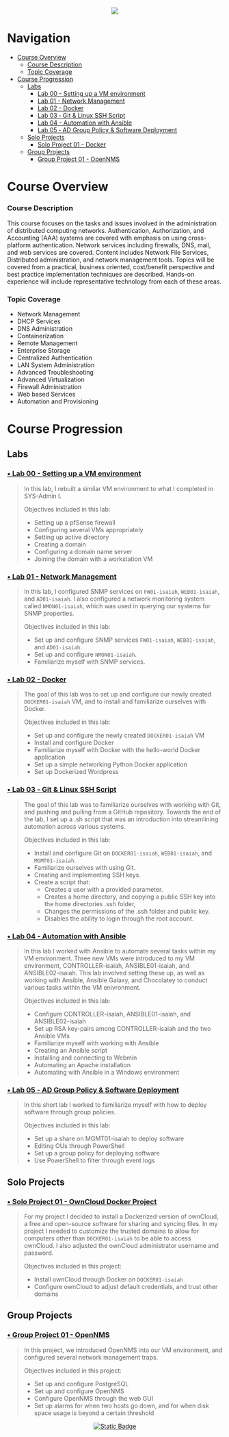 <h1 align="center";><img src="https://github.com/Isaiah-River/SYS-265-02-SYS-Admin-II/assets/122812369/86f51491-c12b-4164-89fb-c6a1ff4aa91f"></h1>

# Navigation
* [Course Overview](https://github.com/Isaiah-River/SYS-265-02-SYS-Admin-II/wiki#course-overview)
    * [Course Description](https://github.com/Isaiah-River/SYS-265-02-SYS-Admin-II/wiki#course-description)
    * [Topic Coverage](https://github.com/Isaiah-River/SYS-265-02-SYS-Admin-II/wiki#topic-coverage)
* [Course Progression](https://github.com/Isaiah-River/SYS-265-02-SYS-Admin-II/wiki#course-progression)
    * [Labs](https://github.com/Isaiah-River/SYS-265-02-SYS-Admin-II/wiki#labs)
        * [Lab 00 - Setting up a VM environment](https://github.com/Isaiah-River/SYS-265-02-SYS-Admin-II/wiki#-lab-00---setting-up-a-vm-environment)
        * [Lab 01 - Network Management](https://github.com/Isaiah-River/SYS-265-02-SYS-Admin-II/wiki#-lab-01---network-management)
        * [Lab 02 - Docker](https://github.com/Isaiah-River/SYS-265-02-SYS-Admin-II/wiki#-lab-02---docker)
        * [Lab 03 ‐ Git & Linux SSH Script](https://github.com/Isaiah-River/SYS-265-02-SYS-Admin-II/wiki#-lab-03--git--linux-ssh-script)
        * [Lab 04 - Automation with Ansible](https://github.com/Isaiah-River/SYS-265-02-SYS-Admin-II/wiki#-lab-04--automation-with-ansible)
        * [Lab 05 ‐ AD Group Policy & Software Deployment](https://github.com/Isaiah-River/SYS-265-02-SYS-Admin-II/wiki#-lab-05--ad-group-policy--software-deployment)
    * [Solo Projects](https://github.com/Isaiah-River/SYS-265-02-SYS-Admin-II/wiki#solo-projects)
        * [Solo Project 01 - Docker](https://github.com/Isaiah-River/SYS-265-02-SYS-Admin-II/wiki#-solo-project-01---owncloud-docker-project)
    * [Group Projects](https://github.com/Isaiah-River/SYS-265-02-SYS-Admin-II/wiki#group-projects)
        * [Group Project 01 - OpenNMS](https://github.com/Isaiah-River/SYS-265-02-SYS-Admin-II/wiki#-group-project-01---opennms)

# Course Overview
### Course Description

This course focuses on the tasks and issues involved in the administration of distributed computing networks. Authentication, Authorization, and Accounting (AAA) systems are covered with emphasis on using cross-platform authentication. Network services including firewalls, DNS, mail, and web services are covered. Content includes Network File Services, Distributed administration, and network management tools. Topics will be covered from a practical, business oriented, cost/benefit perspective and best practice implementation techniques are described. Hands-on experience will include representative technology from each of these areas.

### Topic Coverage

* Network Management
* DHCP Services
* DNS Administration
* Containerization
* Remote Management
* Enterprise Storage
* Centralized Authentication
* LAN System Administration
* Advanced Troubleshooting
* Advanced Virtualization
* Firewall Administration
* Web based Services
* Automation and Provisioning

# Course Progression
## Labs
### [• Lab 00 - Setting up a VM environment](https://github.com/Isaiah-River/SYS-265-02-SYS-Admin-2/wiki/Lab-01-%E2%80%90-Setting-up-a-VM-environment)
> In this lab, I rebuilt a similar VM environment to what I completed in SYS-Admin I. 
> 
> Objectives included in this lab:
> * Setting up a pfSense firewall
> * Configuring several VMs appropriately
> * Setting up active directory
> * Creating a domain
> * Configuring a domain name server
> * Joining the domain with a workstation VM

### [• Lab 01 - Network Management](https://github.com/Isaiah-River/SYS-265-02-SYS-Admin-II/wiki/Lab-01-%E2%80%90-Network-Management)
> In this lab, I configured SNMP services on `FW01-isaiah`, `WEB01-isaiah`, and `AD01-isaiah`.  I also configured a network monitoring system called `NMON01-isaiah`, which was used in querying our systems for SNMP properties.
> 
> Objectives included in this lab:
> * Set up and configure SNMP services `FW01-isaiah`, `WEB01-isaiah`, and `AD01-isaiah`.
> * Set up and configure `NMON01-isaiah`.
> * Familiarize myself with SNMP services.

### [• Lab 02 - Docker](https://github.com/Isaiah-River/SYS-265-02-SYS-Admin-II/wiki/Lab-02-%E2%80%90-Docker)
> The goal of this lab was to set up and configure our newly created `DOCKER01-isaiah` VM, and to install and familiarize ourselves with Docker.
>
> Objectives included in this lab:
> * Set up and configure the newly created `DOCKER01-isaiah` VM
> * Install and configure Docker
> * Familiarize myself with Docker with the hello-world Docker application
> * Set up a simple networking Python Docker application
> * Set up Dockerized Wordpress

### [• Lab 03 ‐ Git & Linux SSH Script](https://github.com/Isaiah-River/SYS-265-02-SYS-Admin-II/wiki/Lab-03-%E2%80%90-Git-&-Linux-SSH-Script)
> The goal of this lab was to familiarize ourselves with working with Git, and pushing and pulling from a GitHub repository. Towards the end of the lab, I set up a .sh script that was an introduction into streamlining automation across various systems.
>
> Objectives included in this lab:
> * Install and configure Git on `DOCKER01-isaiah`, `WEB01-isaiah`, and `MGMT01-isaiah`.
> * Familiarize ourselves with using Git.
> * Creating and implementing SSH keys.
> * Create a script that:
>     * Creates a user with a provided parameter.
>     * Creates a home directory, and copying a public SSH key into the home directories .ssh folder,
>     * Changes the permissions of the .ssh folder and public key.
>     * Disables the ability to login through the root account.

### [• Lab 04 ‐ Automation with Ansible](https://github.com/Isaiah-River/SYS-265-02-SYS-Admin-II/wiki/Lab-04-%E2%80%90-Automation-with-Ansible)
> In this lab I worked with Ansible to automate several tasks within my VM environment. Three new VMs were introduced to my VM environment, CONTROLLER-isaiah, ANSIBLE01-isaiah, and ANSIBLE02-isaiah. This lab involved setting these up, as well as working with Ansible, Ansible Galaxy, and Chocolatey to conduct various tasks within the VM enivronment.
>
> Objectives included in this lab:
> * Configure CONTROLLER-isaiah, ANSIBLE01-isaiah, and ANSIBLE02-isaiah
> * Set up RSA key-pairs among CONTROLLER-isaiah and the two Ansible VMs
> * Familiarize myself with working with Ansible
> * Creating an Ansible script
> * Installing and connecting to Webmin
> * Automating an Apache installation
> * Automating with Ansible in a Windows environment

### [• Lab 05 ‐ AD Group Policy & Software Deployment](https://github.com/Isaiah-River/SYS-265-02-SYS-Admin-II/wiki/Lab-05-%E2%80%90-AD-Group-Policy-&-Software-Deployment)
> In this short lab I worked to familiarize myself with how to deploy software through group policies.
> 
> Objectives included in this lab:
> * Set up a share on MGMT01-isaiah to deploy software
> * Editing OUs through PowerShell
> * Set up a group policy for deploying software
> * Use PowerShell to filter through event logs

## Solo Projects

### [• Solo Project 01 - OwnCloud Docker Project](https://github.com/Isaiah-River/SYS-265-02-SYS-Admin-II/wiki/Solo-Project-01-%E2%80%90-OwnCloud-Docker-Project)
> For my project I decided to install a Dockerized version of ownCloud, a free and open-source software for sharing and syncing files. In my project I needed to customize the trusted domains to allow for computers other than `DOCKER01-isaiah` to be able to access ownCloud. I also adjusted the ownCloud administrator username and password.
>
> Objectives included in this project:
> * Install  ownCloud through Docker on `DOCKER01-isaiah`
> * Configure ownCloud to adjust default credentials, and trust other domains

## Group Projects

### [• Group Project 01 - OpenNMS](https://github.com/Isaiah-River/SYS-265-02-SYS-Admin-II/wiki/Group-Project-01-%E2%80%90-OpenNMS/)
> In this project, we introduced OpenNMS into our VM environment, and configured several network management traps.
> 
> Objectives included in this project:
> * Set up and configure PostgreSQL
> * Set up and configure OpenNMS
> * Configure OpenNMS through the web GUI
> * Set up alarms for when two hosts go down, and for when disk space usage is beyond a certain threshold

<!--Back to Top button-->
<p align="center";>
<a href="#"><img alt="Static Badge" src="https://img.shields.io/badge/Back%20to%20Top%20-%20Back%20to%20Top?style=flat&color=%23555"></a>
</p>
